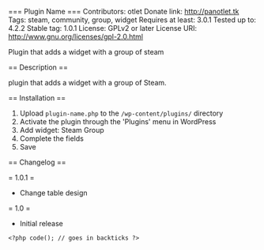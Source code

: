 === Plugin Name ===
Contributors: otlet
Donate link: http://panotlet.tk
Tags: steam, community, group, widget
Requires at least: 3.0.1
Tested up to: 4.2.2
Stable tag: 1.0.1
License: GPLv2 or later
License URI: http://www.gnu.org/licenses/gpl-2.0.html

Plugin that adds a widget with a group of steam

== Description ==

plugin that adds a widget with a group of Steam.

== Installation ==

1. Upload `plugin-name.php` to the `/wp-content/plugins/` directory
2. Activate the plugin through the 'Plugins' menu in WordPress
3. Add widget: Steam Group
4. Complete the fields
5. Save

== Changelog ==

= 1.0.1 =
* Change table design

= 1.0 =
* Initial release

`<?php code(); // goes in backticks ?>`